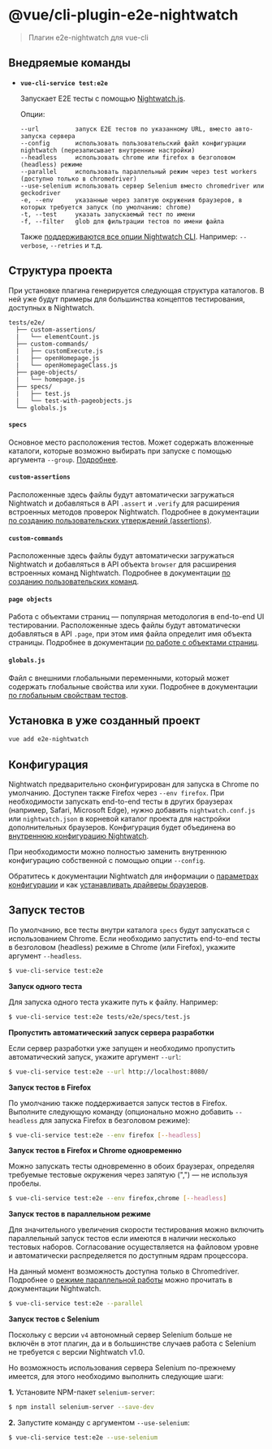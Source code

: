 # @vue/cli-plugin-e2e-nightwatch

> Плагин e2e-nightwatch для vue-cli

## Внедряемые команды

- **`vue-cli-service test:e2e`**

  Запускает E2E тесты с помощью [Nightwatch.js](https://nightwatchjs.org).

  Опции:

  ```
  --url          запуск E2E тестов по указанному URL, вместо авто-запуска сервера
  --config       использовать пользовательский файл конфигурации nightwatch (перезаписывает внутренние настройки)
  --headless     использовать chrome или firefox в безголовом (headless) режиме
  --parallel     использовать параллельный режим через test workers (доступно только в chromedriver)
  --use-selenium использовать сервер Selenium вместо chromedriver или geckodriver
  -e, --env      указанные через запятую окружения браузеров, в которых требуется запуск (по умолчанию: chrome)
  -t, --test     указать запускаемый тест по имени
  -f, --filter   glob для фильтрации тестов по имени файла
  ```

  Также [поддерживаются все опции Nightwatch CLI](https://nightwatchjs.org/guide/running-tests/#command-line-options). Например: `--verbose`, `--retries` и т.д.

## Структура проекта

При установке плагина генерируется следующая структура каталогов. В ней уже будут примеры для большинства концептов тестирования, доступных в Nightwatch.

```
tests/e2e/
  ├── custom-assertions/
  |   └── elementCount.js
  ├── custom-commands/
  |   ├── customExecute.js
  |   ├── openHomepage.js
  |   └── openHomepageClass.js
  ├── page-objects/
  |   └── homepage.js
  ├── specs/
  |   ├── test.js
  |   └── test-with-pageobjects.js
  └── globals.js
```

#### `specs`
Основное место расположения тестов. Может содержать вложенные каталоги, которые возможно выбирать при запуске с помощью аргумента `--group`. [Подробнее](https://nightwatchjs.org/guide/running-tests/#test-groups).

#### `custom-assertions`
Расположенные здесь файлы будут автоматически загружаться Nightwatch и добавляться в API `.assert` и `.verify` для расширения встроенных методов проверок Nightwatch. Подробнее в документации [по созданию пользовательских утверждений (assertions)](https://nightwatchjs.org/guide/extending-nightwatch/#writing-custom-assertions).

#### `custom-commands`
Расположенные здесь файлы будут автоматически загружаться Nightwatch и добавляться в API объекта `browser` для расширения встроенных команд Nightwatch. Подробнее в документации [по созданию пользовательских команд](https://nightwatchjs.org/guide/extending-nightwatch/#writing-custom-commands).

#### `page objects`
Работа с объектами страниц — популярная методология в end-to-end UI тестировании. Расположенные здесь файлы будут автоматически добавляться в API `.page`, при этом имя файла определит имя объекта страницы. Подробнее в документации [по работе с объектами страниц](https://nightwatchjs.org/guide/working-with-page-objects/).

#### `globals.js`
Файл с внешними глобальными переменными, который может содержать глобальные свойства или хуки. Подробнее в документации [по глобальным свойствам тестов](https://nightwatchjs.org/gettingstarted/configuration/#test-globals).

## Установка в уже созданный проект

```sh
vue add e2e-nightwatch
```

## Конфигурация

Nightwatch предварительно сконфигурирован для запуска в Chrome по умолчанию. Доступен также Firefox через `--env firefox`. При необходимости запускать end-to-end тесты в других браузерах (например, Safari, Microsoft Edge), нужно добавить `nightwatch.conf.js` или `nightwatch.json` в корневой каталог проекта для настройки дополнительных браузеров. Конфигурация будет объединена во [внутреннюю конфигурацию Nightwatch](https://github.com/vuejs/vue-cli/blob/dev/packages/%40vue/cli-plugin-e2e-nightwatch/nightwatch.config.js).

При необходимости можно полностью заменить внутреннюю конфигурацию собственной с помощью опции `--config`.

Обратитесь к документации Nightwatch для информации о [параметрах конфигурации](https://nightwatchjs.org/gettingstarted/configuration/) и как [устанавливать драйверы браузеров](http://nightwatchjs.org/gettingstarted#browser-drivers-setup).

## Запуск тестов

По умолчанию, все тесты внутри каталога `specs` будут запускаться с использованием Chrome. Если необходимо запустить end-to-end тесты в безголовом (headless) режиме в Chrome (или Firefox), укажите аргумент `--headless`.

```sh
$ vue-cli-service test:e2e
```

**Запуск одного теста**

Для запуска одного теста укажите путь к файлу. Например:

```sh
$ vue-cli-service test:e2e tests/e2e/specs/test.js
```

**Пропустить автоматический запуск сервера разработки**

Если сервер разработки уже запущен и необходимо пропустить автоматический запуск, укажите аргумент `--url`:

```sh
$ vue-cli-service test:e2e --url http://localhost:8080/
```

**Запуск тестов в Firefox**

По умолчанию также поддерживается запуск тестов в Firefox. Выполните следующую команду (опционально можно добавить `--headless` для запуска Firefox в безголовом режиме):

```sh
$ vue-cli-service test:e2e --env firefox [--headless]
```

**Запуск тестов в Firefox и Chrome одновременно**

Можно запускать тесты одновременно в обоих браузерах, определяя требуемые тестовые окружения через запятую (",") — не используя пробелы.

```sh
$ vue-cli-service test:e2e --env firefox,chrome [--headless]
```

**Запуск тестов в параллельном режиме**

Для значительного увеличения скорости тестирования можно включить параллельный запуск тестов если имеются в наличии несколько тестовых наборов. Согласование осуществляется на файловом уровне и автоматически распределяется по доступным ядрам процессора.

На данный момент возможность доступна только в Chromedriver. Подробнее о [режиме параллельной работы](https://nightwatchjs.org/guide/running-tests/#parallel-running) можно прочитать в документации Nightwatch.

```sh
$ vue-cli-service test:e2e --parallel
```

**Запуск тестов с Selenium**

Поскольку с версии `v4` автономный сервер Selenium больше не включён в этот плагин, да и в большинстве случаев работа с Selenium не требуется с версии Nightwatch v1.0.

Но возможность использования сервера Selenium по-прежнему имеется, для этого необходимо выполнить следующие шаги:

__1.__ Установите NPM-пакет `selenium-server`:

  ```sh
  $ npm install selenium-server --save-dev
  ```

__2.__ Запустите команду с аргументом `--use-selenium`:

  ```sh
  $ vue-cli-service test:e2e --use-selenium
  ```
